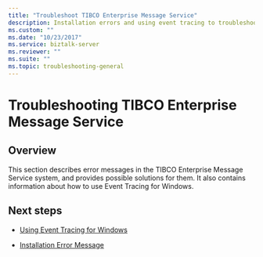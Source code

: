 ```yaml
---
title: "Troubleshoot TIBCO Enterprise Message Service"
description: Installation errors and using event tracing to troubleshooting TIBCO EMS adapter in BizTalk Server
ms.custom: ""
ms.date: "10/23/2017"
ms.service: biztalk-server
ms.reviewer: ""
ms.suite: ""
ms.topic: troubleshooting-general
---
```

# Troubleshooting TIBCO Enterprise Message Service

## Overview
This section describes error messages in the TIBCO Enterprise Message Service system, and provides possible solutions for them. It also contains information about how to use Event Tracing for Windows.  
  
## Next steps 
  
-   [Using Event Tracing for Windows](../core/using-event-tracing-for-windows3.md)  
  
-   [Installation Error Message](../core/installation-error-message.md)
